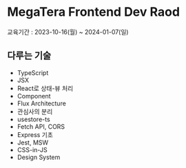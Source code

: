 # MegaTera Frontend Dev Raod

교육기간 : 2023-10-16(월) ~ 2024-01-07(일)

## 다루는 기술
- TypeScript
- JSX
- React로 상태-뷰 처리
- Component
- Flux Architecture
- 관심사의 분리
- usestore-ts
- Fetch API, CORS
- Express 기초
- Jest, MSW
- CSS-in-JS
- Design System